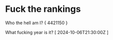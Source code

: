 # Fuck the rankings

Who the hell am I?
{ 4421150 }

What fucking year is it?
[ 2024-10-06T21:30:00Z ]
